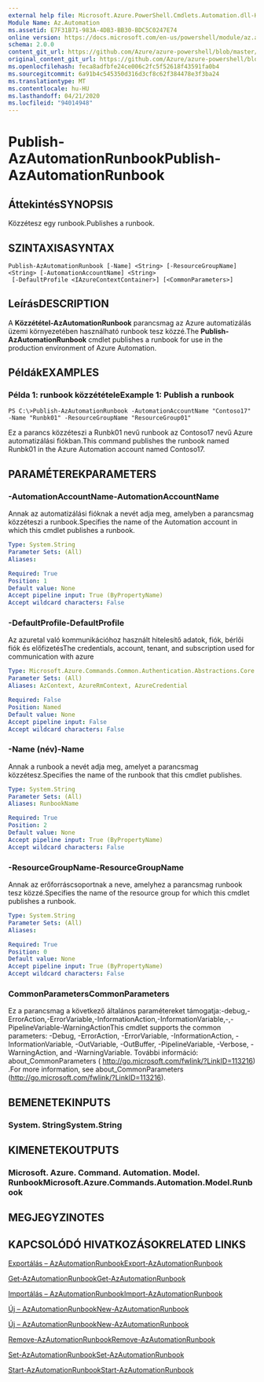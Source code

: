 ```yaml
---
external help file: Microsoft.Azure.PowerShell.Cmdlets.Automation.dll-Help.xml
Module Name: Az.Automation
ms.assetid: E7F31B71-983A-4DB3-BB30-BDC5C0247E74
online version: https://docs.microsoft.com/en-us/powershell/module/az.automation/publish-azautomationrunbook
schema: 2.0.0
content_git_url: https://github.com/Azure/azure-powershell/blob/master/src/Automation/Automation/help/Publish-AzAutomationRunbook.md
original_content_git_url: https://github.com/Azure/azure-powershell/blob/master/src/Automation/Automation/help/Publish-AzAutomationRunbook.md
ms.openlocfilehash: feca8adfbfe24ce006c2fc5f52618f43591fa0b4
ms.sourcegitcommit: 6a91b4c545350d316d3cf8c62f384478e3f3ba24
ms.translationtype: MT
ms.contentlocale: hu-HU
ms.lasthandoff: 04/21/2020
ms.locfileid: "94014948"
---
```

# <span data-ttu-id="82674-101">Publish-AzAutomationRunbook</span><span class="sxs-lookup"><span data-stu-id="82674-101">Publish-AzAutomationRunbook</span></span>

## <span data-ttu-id="82674-102">Áttekintés</span><span class="sxs-lookup"><span data-stu-id="82674-102">SYNOPSIS</span></span>
<span data-ttu-id="82674-103">Közzétesz egy runbook.</span><span class="sxs-lookup"><span data-stu-id="82674-103">Publishes a runbook.</span></span>

## <span data-ttu-id="82674-104">SZINTAXISA</span><span class="sxs-lookup"><span data-stu-id="82674-104">SYNTAX</span></span>

```
Publish-AzAutomationRunbook [-Name] <String> [-ResourceGroupName] <String> [-AutomationAccountName] <String>
 [-DefaultProfile <IAzureContextContainer>] [<CommonParameters>]
```

## <span data-ttu-id="82674-105">Leírás</span><span class="sxs-lookup"><span data-stu-id="82674-105">DESCRIPTION</span></span>
<span data-ttu-id="82674-106">A **Közzététel-AzAutomationRunbook** parancsmag az Azure automatizálás üzemi környezetében használható runbook tesz közzé.</span><span class="sxs-lookup"><span data-stu-id="82674-106">The **Publish-AzAutomationRunbook** cmdlet publishes a runbook for use in the production environment of Azure Automation.</span></span>

## <span data-ttu-id="82674-107">Példák</span><span class="sxs-lookup"><span data-stu-id="82674-107">EXAMPLES</span></span>

### <span data-ttu-id="82674-108">Példa 1: runbook közzététele</span><span class="sxs-lookup"><span data-stu-id="82674-108">Example 1: Publish a runbook</span></span>
```
PS C:\>Publish-AzAutomationRunbook -AutomationAccountName "Contoso17" -Name "Runbk01" -ResourceGroupName "ResourceGroup01"
```

<span data-ttu-id="82674-109">Ez a parancs közzéteszi a Runbk01 nevű runbook az Contoso17 nevű Azure automatizálási fiókban.</span><span class="sxs-lookup"><span data-stu-id="82674-109">This command publishes the runbook named Runbk01 in the Azure Automation account named Contoso17.</span></span>

## <span data-ttu-id="82674-110">PARAMÉTEREK</span><span class="sxs-lookup"><span data-stu-id="82674-110">PARAMETERS</span></span>

### <span data-ttu-id="82674-111">-AutomationAccountName</span><span class="sxs-lookup"><span data-stu-id="82674-111">-AutomationAccountName</span></span>
<span data-ttu-id="82674-112">Annak az automatizálási fióknak a nevét adja meg, amelyben a parancsmag közzéteszi a runbook.</span><span class="sxs-lookup"><span data-stu-id="82674-112">Specifies the name of the Automation account in which this cmdlet publishes a runbook.</span></span>

```yaml
Type: System.String
Parameter Sets: (All)
Aliases:

Required: True
Position: 1
Default value: None
Accept pipeline input: True (ByPropertyName)
Accept wildcard characters: False
```

### <span data-ttu-id="82674-113">-DefaultProfile</span><span class="sxs-lookup"><span data-stu-id="82674-113">-DefaultProfile</span></span>
<span data-ttu-id="82674-114">Az azuretal való kommunikációhoz használt hitelesítő adatok, fiók, bérlői fiók és előfizetés</span><span class="sxs-lookup"><span data-stu-id="82674-114">The credentials, account, tenant, and subscription used for communication with azure</span></span>

```yaml
Type: Microsoft.Azure.Commands.Common.Authentication.Abstractions.Core.IAzureContextContainer
Parameter Sets: (All)
Aliases: AzContext, AzureRmContext, AzureCredential

Required: False
Position: Named
Default value: None
Accept pipeline input: False
Accept wildcard characters: False
```

### <span data-ttu-id="82674-115">-Name (név)</span><span class="sxs-lookup"><span data-stu-id="82674-115">-Name</span></span>
<span data-ttu-id="82674-116">Annak a runbook a nevét adja meg, amelyet a parancsmag közzétesz.</span><span class="sxs-lookup"><span data-stu-id="82674-116">Specifies the name of the runbook that this cmdlet publishes.</span></span>

```yaml
Type: System.String
Parameter Sets: (All)
Aliases: RunbookName

Required: True
Position: 2
Default value: None
Accept pipeline input: True (ByPropertyName)
Accept wildcard characters: False
```

### <span data-ttu-id="82674-117">-ResourceGroupName</span><span class="sxs-lookup"><span data-stu-id="82674-117">-ResourceGroupName</span></span>
<span data-ttu-id="82674-118">Annak az erőforráscsoportnak a neve, amelyhez a parancsmag runbook tesz közzé.</span><span class="sxs-lookup"><span data-stu-id="82674-118">Specifies the name of the resource group for which this cmdlet publishes a runbook.</span></span>

```yaml
Type: System.String
Parameter Sets: (All)
Aliases:

Required: True
Position: 0
Default value: None
Accept pipeline input: True (ByPropertyName)
Accept wildcard characters: False
```

### <span data-ttu-id="82674-119">CommonParameters</span><span class="sxs-lookup"><span data-stu-id="82674-119">CommonParameters</span></span>
<span data-ttu-id="82674-120">Ez a parancsmag a következő általános paramétereket támogatja:-debug,-ErrorAction,-ErrorVariable,-InformationAction,-InformationVariable,-,-PipelineVariable-WarningAction</span><span class="sxs-lookup"><span data-stu-id="82674-120">This cmdlet supports the common parameters: -Debug, -ErrorAction, -ErrorVariable, -InformationAction, -InformationVariable, -OutVariable, -OutBuffer, -PipelineVariable, -Verbose, -WarningAction, and -WarningVariable.</span></span> <span data-ttu-id="82674-121">További információ: about_CommonParameters ( http://go.microsoft.com/fwlink/?LinkID=113216) .</span><span class="sxs-lookup"><span data-stu-id="82674-121">For more information, see about_CommonParameters (http://go.microsoft.com/fwlink/?LinkID=113216).</span></span>

## <span data-ttu-id="82674-122">BEMENETEK</span><span class="sxs-lookup"><span data-stu-id="82674-122">INPUTS</span></span>

### <span data-ttu-id="82674-123">System. String</span><span class="sxs-lookup"><span data-stu-id="82674-123">System.String</span></span>

## <span data-ttu-id="82674-124">KIMENETEK</span><span class="sxs-lookup"><span data-stu-id="82674-124">OUTPUTS</span></span>

### <span data-ttu-id="82674-125">Microsoft. Azure. Command. Automation. Model. Runbook</span><span class="sxs-lookup"><span data-stu-id="82674-125">Microsoft.Azure.Commands.Automation.Model.Runbook</span></span>

## <span data-ttu-id="82674-126">MEGJEGYZI</span><span class="sxs-lookup"><span data-stu-id="82674-126">NOTES</span></span>

## <span data-ttu-id="82674-127">KAPCSOLÓDÓ HIVATKOZÁSOK</span><span class="sxs-lookup"><span data-stu-id="82674-127">RELATED LINKS</span></span>

[<span data-ttu-id="82674-128">Exportálás – AzAutomationRunbook</span><span class="sxs-lookup"><span data-stu-id="82674-128">Export-AzAutomationRunbook</span></span>](./Export-AzAutomationRunbook.md)

[<span data-ttu-id="82674-129">Get-AzAutomationRunbook</span><span class="sxs-lookup"><span data-stu-id="82674-129">Get-AzAutomationRunbook</span></span>](./Get-AzAutomationRunbook.md)

[<span data-ttu-id="82674-130">Importálás – AzAutomationRunbook</span><span class="sxs-lookup"><span data-stu-id="82674-130">Import-AzAutomationRunbook</span></span>](./Import-AzAutomationRunbook.md)

[<span data-ttu-id="82674-131">Új – AzAutomationRunbook</span><span class="sxs-lookup"><span data-stu-id="82674-131">New-AzAutomationRunbook</span></span>](./New-AzAutomationRunbook.md)

[<span data-ttu-id="82674-132">Új – AzAutomationRunbook</span><span class="sxs-lookup"><span data-stu-id="82674-132">New-AzAutomationRunbook</span></span>](./New-AzAutomationRunbook.md)

[<span data-ttu-id="82674-133">Remove-AzAutomationRunbook</span><span class="sxs-lookup"><span data-stu-id="82674-133">Remove-AzAutomationRunbook</span></span>](./Remove-AzAutomationRunbook.md)

[<span data-ttu-id="82674-134">Set-AzAutomationRunbook</span><span class="sxs-lookup"><span data-stu-id="82674-134">Set-AzAutomationRunbook</span></span>](./Set-AzAutomationRunbook.md)

[<span data-ttu-id="82674-135">Start-AzAutomationRunbook</span><span class="sxs-lookup"><span data-stu-id="82674-135">Start-AzAutomationRunbook</span></span>](./Start-AzAutomationRunbook.md)


